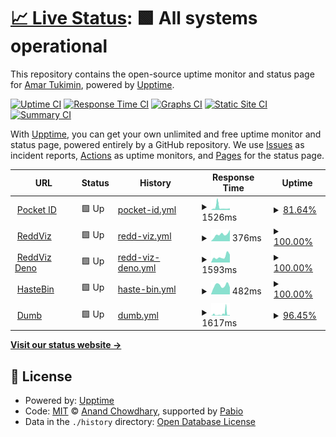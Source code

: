 # [📈 Live Status](https://demo.upptime.js.org): <!--live status--> **🟩 All systems operational**

This repository contains the open-source uptime monitor and status page for [Amar Tukimin](https://demo.upptime.js.org), powered by [Upptime](https://github.com/upptime/upptime).

[![Uptime CI](https://github.com/amrkmn/upptime/workflows/Uptime%20CI/badge.svg)](https://github.com/amrkmn/upptime/actions?query=workflow%3A%22Uptime+CI%22)
[![Response Time CI](https://github.com/amrkmn/upptime/workflows/Response%20Time%20CI/badge.svg)](https://github.com/amrkmn/upptime/actions?query=workflow%3A%22Response+Time+CI%22)
[![Graphs CI](https://github.com/amrkmn/upptime/workflows/Graphs%20CI/badge.svg)](https://github.com/amrkmn/upptime/actions?query=workflow%3A%22Graphs+CI%22)
[![Static Site CI](https://github.com/amrkmn/upptime/workflows/Static%20Site%20CI/badge.svg)](https://github.com/amrkmn/upptime/actions?query=workflow%3A%22Static+Site+CI%22)
[![Summary CI](https://github.com/amrkmn/upptime/workflows/Summary%20CI/badge.svg)](https://github.com/amrkmn/upptime/actions?query=workflow%3A%22Summary+CI%22)

With [Upptime](https://upptime.js.org), you can get your own unlimited and free uptime monitor and status page, powered entirely by a GitHub repository. We use [Issues](https://github.com/amrkmn/upptime/issues) as incident reports, [Actions](https://github.com/amrkmn/upptime/actions) as uptime monitors, and [Pages](https://demo.upptime.js.org) for the status page.

<!--start: status pages-->
<!-- This summary is generated by Upptime (https://github.com/upptime/upptime) -->
<!-- Do not edit this manually, your changes will be overwritten -->
<!-- prettier-ignore -->
| URL | Status | History | Response Time | Uptime |
| --- | ------ | ------- | ------------- | ------ |
| <img alt="" src="https://icons.duckduckgo.com/ip3/id.ujol.dev.ico" height="13"> [Pocket ID](https://id.ujol.dev/health) | 🟩 Up | [pocket-id.yml](https://github.com/amrkmn/upptime/commits/HEAD/history/pocket-id.yml) | <details><summary><img alt="Response time graph" src="./graphs/pocket-id/response-time-week.png" height="20"> 1526ms</summary><br><a href="https://amrkmn.github.io/upptime/history/pocket-id"><img alt="Response time 952" src="https://img.shields.io/endpoint?url=https%3A%2F%2Fraw.githubusercontent.com%2Famrkmn%2Fupptime%2FHEAD%2Fapi%2Fpocket-id%2Fresponse-time.json"></a><br><a href="https://amrkmn.github.io/upptime/history/pocket-id"><img alt="24-hour response time 859" src="https://img.shields.io/endpoint?url=https%3A%2F%2Fraw.githubusercontent.com%2Famrkmn%2Fupptime%2FHEAD%2Fapi%2Fpocket-id%2Fresponse-time-day.json"></a><br><a href="https://amrkmn.github.io/upptime/history/pocket-id"><img alt="7-day response time 1526" src="https://img.shields.io/endpoint?url=https%3A%2F%2Fraw.githubusercontent.com%2Famrkmn%2Fupptime%2FHEAD%2Fapi%2Fpocket-id%2Fresponse-time-week.json"></a><br><a href="https://amrkmn.github.io/upptime/history/pocket-id"><img alt="30-day response time 952" src="https://img.shields.io/endpoint?url=https%3A%2F%2Fraw.githubusercontent.com%2Famrkmn%2Fupptime%2FHEAD%2Fapi%2Fpocket-id%2Fresponse-time-month.json"></a><br><a href="https://amrkmn.github.io/upptime/history/pocket-id"><img alt="1-year response time 952" src="https://img.shields.io/endpoint?url=https%3A%2F%2Fraw.githubusercontent.com%2Famrkmn%2Fupptime%2FHEAD%2Fapi%2Fpocket-id%2Fresponse-time-year.json"></a></details> | <details><summary><a href="https://amrkmn.github.io/upptime/history/pocket-id">81.64%</a></summary><a href="https://amrkmn.github.io/upptime/history/pocket-id"><img alt="All-time uptime 94.03%" src="https://img.shields.io/endpoint?url=https%3A%2F%2Fraw.githubusercontent.com%2Famrkmn%2Fupptime%2FHEAD%2Fapi%2Fpocket-id%2Fuptime.json"></a><br><a href="https://amrkmn.github.io/upptime/history/pocket-id"><img alt="24-hour uptime 98.42%" src="https://img.shields.io/endpoint?url=https%3A%2F%2Fraw.githubusercontent.com%2Famrkmn%2Fupptime%2FHEAD%2Fapi%2Fpocket-id%2Fuptime-day.json"></a><br><a href="https://amrkmn.github.io/upptime/history/pocket-id"><img alt="7-day uptime 81.64%" src="https://img.shields.io/endpoint?url=https%3A%2F%2Fraw.githubusercontent.com%2Famrkmn%2Fupptime%2FHEAD%2Fapi%2Fpocket-id%2Fuptime-week.json"></a><br><a href="https://amrkmn.github.io/upptime/history/pocket-id"><img alt="30-day uptime 94.03%" src="https://img.shields.io/endpoint?url=https%3A%2F%2Fraw.githubusercontent.com%2Famrkmn%2Fupptime%2FHEAD%2Fapi%2Fpocket-id%2Fuptime-month.json"></a><br><a href="https://amrkmn.github.io/upptime/history/pocket-id"><img alt="1-year uptime 94.03%" src="https://img.shields.io/endpoint?url=https%3A%2F%2Fraw.githubusercontent.com%2Famrkmn%2Fupptime%2FHEAD%2Fapi%2Fpocket-id%2Fuptime-year.json"></a></details>
| <img alt="" src="https://icons.duckduckgo.com/ip3/reddviz.amar.kim.ico" height="13"> [ReddViz](https://reddviz.amar.kim/gimme) | 🟩 Up | [redd-viz.yml](https://github.com/amrkmn/upptime/commits/HEAD/history/redd-viz.yml) | <details><summary><img alt="Response time graph" src="./graphs/redd-viz/response-time-week.png" height="20"> 376ms</summary><br><a href="https://amrkmn.github.io/upptime/history/redd-viz"><img alt="Response time 579" src="https://img.shields.io/endpoint?url=https%3A%2F%2Fraw.githubusercontent.com%2Famrkmn%2Fupptime%2FHEAD%2Fapi%2Fredd-viz%2Fresponse-time.json"></a><br><a href="https://amrkmn.github.io/upptime/history/redd-viz"><img alt="24-hour response time 624" src="https://img.shields.io/endpoint?url=https%3A%2F%2Fraw.githubusercontent.com%2Famrkmn%2Fupptime%2FHEAD%2Fapi%2Fredd-viz%2Fresponse-time-day.json"></a><br><a href="https://amrkmn.github.io/upptime/history/redd-viz"><img alt="7-day response time 376" src="https://img.shields.io/endpoint?url=https%3A%2F%2Fraw.githubusercontent.com%2Famrkmn%2Fupptime%2FHEAD%2Fapi%2Fredd-viz%2Fresponse-time-week.json"></a><br><a href="https://amrkmn.github.io/upptime/history/redd-viz"><img alt="30-day response time 507" src="https://img.shields.io/endpoint?url=https%3A%2F%2Fraw.githubusercontent.com%2Famrkmn%2Fupptime%2FHEAD%2Fapi%2Fredd-viz%2Fresponse-time-month.json"></a><br><a href="https://amrkmn.github.io/upptime/history/redd-viz"><img alt="1-year response time 579" src="https://img.shields.io/endpoint?url=https%3A%2F%2Fraw.githubusercontent.com%2Famrkmn%2Fupptime%2FHEAD%2Fapi%2Fredd-viz%2Fresponse-time-year.json"></a></details> | <details><summary><a href="https://amrkmn.github.io/upptime/history/redd-viz">100.00%</a></summary><a href="https://amrkmn.github.io/upptime/history/redd-viz"><img alt="All-time uptime 99.29%" src="https://img.shields.io/endpoint?url=https%3A%2F%2Fraw.githubusercontent.com%2Famrkmn%2Fupptime%2FHEAD%2Fapi%2Fredd-viz%2Fuptime.json"></a><br><a href="https://amrkmn.github.io/upptime/history/redd-viz"><img alt="24-hour uptime 100.00%" src="https://img.shields.io/endpoint?url=https%3A%2F%2Fraw.githubusercontent.com%2Famrkmn%2Fupptime%2FHEAD%2Fapi%2Fredd-viz%2Fuptime-day.json"></a><br><a href="https://amrkmn.github.io/upptime/history/redd-viz"><img alt="7-day uptime 100.00%" src="https://img.shields.io/endpoint?url=https%3A%2F%2Fraw.githubusercontent.com%2Famrkmn%2Fupptime%2FHEAD%2Fapi%2Fredd-viz%2Fuptime-week.json"></a><br><a href="https://amrkmn.github.io/upptime/history/redd-viz"><img alt="30-day uptime 100.00%" src="https://img.shields.io/endpoint?url=https%3A%2F%2Fraw.githubusercontent.com%2Famrkmn%2Fupptime%2FHEAD%2Fapi%2Fredd-viz%2Fuptime-month.json"></a><br><a href="https://amrkmn.github.io/upptime/history/redd-viz"><img alt="1-year uptime 99.29%" src="https://img.shields.io/endpoint?url=https%3A%2F%2Fraw.githubusercontent.com%2Famrkmn%2Fupptime%2FHEAD%2Fapi%2Fredd-viz%2Fuptime-year.json"></a></details>
| <img alt="" src="https://icons.duckduckgo.com/ip3/reddviz.deno.dev.ico" height="13"> [ReddViz Deno](https://reddviz.deno.dev/gimme) | 🟩 Up | [redd-viz-deno.yml](https://github.com/amrkmn/upptime/commits/HEAD/history/redd-viz-deno.yml) | <details><summary><img alt="Response time graph" src="./graphs/redd-viz-deno/response-time-week.png" height="20"> 1593ms</summary><br><a href="https://amrkmn.github.io/upptime/history/redd-viz-deno"><img alt="Response time 2095" src="https://img.shields.io/endpoint?url=https%3A%2F%2Fraw.githubusercontent.com%2Famrkmn%2Fupptime%2FHEAD%2Fapi%2Fredd-viz-deno%2Fresponse-time.json"></a><br><a href="https://amrkmn.github.io/upptime/history/redd-viz-deno"><img alt="24-hour response time 2146" src="https://img.shields.io/endpoint?url=https%3A%2F%2Fraw.githubusercontent.com%2Famrkmn%2Fupptime%2FHEAD%2Fapi%2Fredd-viz-deno%2Fresponse-time-day.json"></a><br><a href="https://amrkmn.github.io/upptime/history/redd-viz-deno"><img alt="7-day response time 1593" src="https://img.shields.io/endpoint?url=https%3A%2F%2Fraw.githubusercontent.com%2Famrkmn%2Fupptime%2FHEAD%2Fapi%2Fredd-viz-deno%2Fresponse-time-week.json"></a><br><a href="https://amrkmn.github.io/upptime/history/redd-viz-deno"><img alt="30-day response time 1975" src="https://img.shields.io/endpoint?url=https%3A%2F%2Fraw.githubusercontent.com%2Famrkmn%2Fupptime%2FHEAD%2Fapi%2Fredd-viz-deno%2Fresponse-time-month.json"></a><br><a href="https://amrkmn.github.io/upptime/history/redd-viz-deno"><img alt="1-year response time 2095" src="https://img.shields.io/endpoint?url=https%3A%2F%2Fraw.githubusercontent.com%2Famrkmn%2Fupptime%2FHEAD%2Fapi%2Fredd-viz-deno%2Fresponse-time-year.json"></a></details> | <details><summary><a href="https://amrkmn.github.io/upptime/history/redd-viz-deno">100.00%</a></summary><a href="https://amrkmn.github.io/upptime/history/redd-viz-deno"><img alt="All-time uptime 99.99%" src="https://img.shields.io/endpoint?url=https%3A%2F%2Fraw.githubusercontent.com%2Famrkmn%2Fupptime%2FHEAD%2Fapi%2Fredd-viz-deno%2Fuptime.json"></a><br><a href="https://amrkmn.github.io/upptime/history/redd-viz-deno"><img alt="24-hour uptime 100.00%" src="https://img.shields.io/endpoint?url=https%3A%2F%2Fraw.githubusercontent.com%2Famrkmn%2Fupptime%2FHEAD%2Fapi%2Fredd-viz-deno%2Fuptime-day.json"></a><br><a href="https://amrkmn.github.io/upptime/history/redd-viz-deno"><img alt="7-day uptime 100.00%" src="https://img.shields.io/endpoint?url=https%3A%2F%2Fraw.githubusercontent.com%2Famrkmn%2Fupptime%2FHEAD%2Fapi%2Fredd-viz-deno%2Fuptime-week.json"></a><br><a href="https://amrkmn.github.io/upptime/history/redd-viz-deno"><img alt="30-day uptime 100.00%" src="https://img.shields.io/endpoint?url=https%3A%2F%2Fraw.githubusercontent.com%2Famrkmn%2Fupptime%2FHEAD%2Fapi%2Fredd-viz-deno%2Fuptime-month.json"></a><br><a href="https://amrkmn.github.io/upptime/history/redd-viz-deno"><img alt="1-year uptime 99.99%" src="https://img.shields.io/endpoint?url=https%3A%2F%2Fraw.githubusercontent.com%2Famrkmn%2Fupptime%2FHEAD%2Fapi%2Fredd-viz-deno%2Fuptime-year.json"></a></details>
| <img alt="" src="https://icons.duckduckgo.com/ip3/hst.ujol.dev.ico" height="13"> [HasteBin](https://hst.ujol.dev) | 🟩 Up | [haste-bin.yml](https://github.com/amrkmn/upptime/commits/HEAD/history/haste-bin.yml) | <details><summary><img alt="Response time graph" src="./graphs/haste-bin/response-time-week.png" height="20"> 482ms</summary><br><a href="https://amrkmn.github.io/upptime/history/haste-bin"><img alt="Response time 723" src="https://img.shields.io/endpoint?url=https%3A%2F%2Fraw.githubusercontent.com%2Famrkmn%2Fupptime%2FHEAD%2Fapi%2Fhaste-bin%2Fresponse-time.json"></a><br><a href="https://amrkmn.github.io/upptime/history/haste-bin"><img alt="24-hour response time 382" src="https://img.shields.io/endpoint?url=https%3A%2F%2Fraw.githubusercontent.com%2Famrkmn%2Fupptime%2FHEAD%2Fapi%2Fhaste-bin%2Fresponse-time-day.json"></a><br><a href="https://amrkmn.github.io/upptime/history/haste-bin"><img alt="7-day response time 482" src="https://img.shields.io/endpoint?url=https%3A%2F%2Fraw.githubusercontent.com%2Famrkmn%2Fupptime%2FHEAD%2Fapi%2Fhaste-bin%2Fresponse-time-week.json"></a><br><a href="https://amrkmn.github.io/upptime/history/haste-bin"><img alt="30-day response time 512" src="https://img.shields.io/endpoint?url=https%3A%2F%2Fraw.githubusercontent.com%2Famrkmn%2Fupptime%2FHEAD%2Fapi%2Fhaste-bin%2Fresponse-time-month.json"></a><br><a href="https://amrkmn.github.io/upptime/history/haste-bin"><img alt="1-year response time 723" src="https://img.shields.io/endpoint?url=https%3A%2F%2Fraw.githubusercontent.com%2Famrkmn%2Fupptime%2FHEAD%2Fapi%2Fhaste-bin%2Fresponse-time-year.json"></a></details> | <details><summary><a href="https://amrkmn.github.io/upptime/history/haste-bin">100.00%</a></summary><a href="https://amrkmn.github.io/upptime/history/haste-bin"><img alt="All-time uptime 99.85%" src="https://img.shields.io/endpoint?url=https%3A%2F%2Fraw.githubusercontent.com%2Famrkmn%2Fupptime%2FHEAD%2Fapi%2Fhaste-bin%2Fuptime.json"></a><br><a href="https://amrkmn.github.io/upptime/history/haste-bin"><img alt="24-hour uptime 100.00%" src="https://img.shields.io/endpoint?url=https%3A%2F%2Fraw.githubusercontent.com%2Famrkmn%2Fupptime%2FHEAD%2Fapi%2Fhaste-bin%2Fuptime-day.json"></a><br><a href="https://amrkmn.github.io/upptime/history/haste-bin"><img alt="7-day uptime 100.00%" src="https://img.shields.io/endpoint?url=https%3A%2F%2Fraw.githubusercontent.com%2Famrkmn%2Fupptime%2FHEAD%2Fapi%2Fhaste-bin%2Fuptime-week.json"></a><br><a href="https://amrkmn.github.io/upptime/history/haste-bin"><img alt="30-day uptime 100.00%" src="https://img.shields.io/endpoint?url=https%3A%2F%2Fraw.githubusercontent.com%2Famrkmn%2Fupptime%2FHEAD%2Fapi%2Fhaste-bin%2Fuptime-month.json"></a><br><a href="https://amrkmn.github.io/upptime/history/haste-bin"><img alt="1-year uptime 99.85%" src="https://img.shields.io/endpoint?url=https%3A%2F%2Fraw.githubusercontent.com%2Famrkmn%2Fupptime%2FHEAD%2Fapi%2Fhaste-bin%2Fuptime-year.json"></a></details>
| <img alt="" src="https://icons.duckduckgo.com/ip3/dumb.onrender.com.ico" height="13"> [Dumb](https://dumb.onrender.com) | 🟩 Up | [dumb.yml](https://github.com/amrkmn/upptime/commits/HEAD/history/dumb.yml) | <details><summary><img alt="Response time graph" src="./graphs/dumb/response-time-week.png" height="20"> 1617ms</summary><br><a href="https://amrkmn.github.io/upptime/history/dumb"><img alt="Response time 1396" src="https://img.shields.io/endpoint?url=https%3A%2F%2Fraw.githubusercontent.com%2Famrkmn%2Fupptime%2FHEAD%2Fapi%2Fdumb%2Fresponse-time.json"></a><br><a href="https://amrkmn.github.io/upptime/history/dumb"><img alt="24-hour response time 1107" src="https://img.shields.io/endpoint?url=https%3A%2F%2Fraw.githubusercontent.com%2Famrkmn%2Fupptime%2FHEAD%2Fapi%2Fdumb%2Fresponse-time-day.json"></a><br><a href="https://amrkmn.github.io/upptime/history/dumb"><img alt="7-day response time 1617" src="https://img.shields.io/endpoint?url=https%3A%2F%2Fraw.githubusercontent.com%2Famrkmn%2Fupptime%2FHEAD%2Fapi%2Fdumb%2Fresponse-time-week.json"></a><br><a href="https://amrkmn.github.io/upptime/history/dumb"><img alt="30-day response time 1740" src="https://img.shields.io/endpoint?url=https%3A%2F%2Fraw.githubusercontent.com%2Famrkmn%2Fupptime%2FHEAD%2Fapi%2Fdumb%2Fresponse-time-month.json"></a><br><a href="https://amrkmn.github.io/upptime/history/dumb"><img alt="1-year response time 1396" src="https://img.shields.io/endpoint?url=https%3A%2F%2Fraw.githubusercontent.com%2Famrkmn%2Fupptime%2FHEAD%2Fapi%2Fdumb%2Fresponse-time-year.json"></a></details> | <details><summary><a href="https://amrkmn.github.io/upptime/history/dumb">96.45%</a></summary><a href="https://amrkmn.github.io/upptime/history/dumb"><img alt="All-time uptime 98.90%" src="https://img.shields.io/endpoint?url=https%3A%2F%2Fraw.githubusercontent.com%2Famrkmn%2Fupptime%2FHEAD%2Fapi%2Fdumb%2Fuptime.json"></a><br><a href="https://amrkmn.github.io/upptime/history/dumb"><img alt="24-hour uptime 93.18%" src="https://img.shields.io/endpoint?url=https%3A%2F%2Fraw.githubusercontent.com%2Famrkmn%2Fupptime%2FHEAD%2Fapi%2Fdumb%2Fuptime-day.json"></a><br><a href="https://amrkmn.github.io/upptime/history/dumb"><img alt="7-day uptime 96.45%" src="https://img.shields.io/endpoint?url=https%3A%2F%2Fraw.githubusercontent.com%2Famrkmn%2Fupptime%2FHEAD%2Fapi%2Fdumb%2Fuptime-week.json"></a><br><a href="https://amrkmn.github.io/upptime/history/dumb"><img alt="30-day uptime 97.36%" src="https://img.shields.io/endpoint?url=https%3A%2F%2Fraw.githubusercontent.com%2Famrkmn%2Fupptime%2FHEAD%2Fapi%2Fdumb%2Fuptime-month.json"></a><br><a href="https://amrkmn.github.io/upptime/history/dumb"><img alt="1-year uptime 98.90%" src="https://img.shields.io/endpoint?url=https%3A%2F%2Fraw.githubusercontent.com%2Famrkmn%2Fupptime%2FHEAD%2Fapi%2Fdumb%2Fuptime-year.json"></a></details>

<!--end: status pages-->

[**Visit our status website →**](https://demo.upptime.js.org)

## 📄 License

- Powered by: [Upptime](https://github.com/upptime/upptime)
- Code: [MIT](./LICENSE) © [Anand Chowdhary](https://anandchowdhary.com), supported by [Pabio](https://pabio.com)
- Data in the `./history` directory: [Open Database License](https://opendatacommons.org/licenses/odbl/1-0/)
